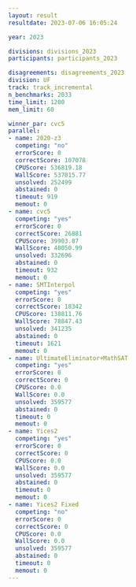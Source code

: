 ```yaml
---
layout: result
resultdate: 2023-07-06 16:05:24

year: 2023

divisions: divisions_2023
participants: participants_2023

disagreements: disagreements_2023
division: UF
track: track_incremental
n_benchmarks: 2033
time_limit: 1200
mem_limit: 60

winner_par: cvc5
parallel:
- name: 2020-z3
  competing: "no"
  errorScore: 0
  correctScore: 107078
  CPUScore: 536819.18
  WallScore: 537015.77
  unsolved: 252499
  abstained: 0
  timeout: 919
  memout: 0
- name: cvc5
  competing: "yes"
  errorScore: 0
  correctScore: 26881
  CPUScore: 39903.87
  WallScore: 40050.99
  unsolved: 332696
  abstained: 0
  timeout: 932
  memout: 0
- name: SMTInterpol
  competing: "yes"
  errorScore: 0
  correctScore: 18342
  CPUScore: 138811.76
  WallScore: 78847.43
  unsolved: 341235
  abstained: 0
  timeout: 1621
  memout: 0
- name: UltimateEliminator+MathSAT
  competing: "yes"
  errorScore: 0
  correctScore: 0
  CPUScore: 0.0
  WallScore: 0.0
  unsolved: 359577
  abstained: 0
  timeout: 0
  memout: 0
- name: Yices2
  competing: "yes"
  errorScore: 0
  correctScore: 0
  CPUScore: 0.0
  WallScore: 0.0
  unsolved: 359577
  abstained: 0
  timeout: 0
  memout: 0
- name: Yices2 Fixed
  competing: "no"
  errorScore: 0
  correctScore: 0
  CPUScore: 0.0
  WallScore: 0.0
  unsolved: 359577
  abstained: 0
  timeout: 0
  memout: 0
---
```

